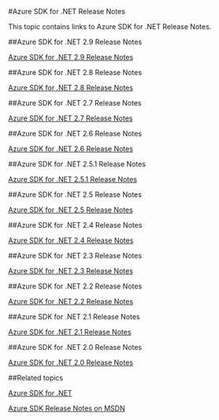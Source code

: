 <properties 
	pageTitle="Azure SDK for .NET Release Notes" 
	description="Azure SDK for .NET Release Notes" 
	services="app-service/web" 
	documentationCenter="" 
	authors="Juliako" 
	manager="dwrede" 
	editor=""/>

<tags
   ms.service="app-service"
   ms.devlang="multiple"
   ms.topic="article"
   ms.tgt_pltfrm="na"
   ms.workload="integration" 
   ms.date="10/17/2016"
   ms.author="juliako"/>



#Azure SDK for .NET Release Notes

This topic contains links to Azure SDK for .NET Release Notes. 


##Azure SDK for .NET 2.9 Release Notes

[Azure SDK for .NET 2.9 Release Notes](azure-sdk-dotnet-release-notes-2-9.md)

##Azure SDK for .NET 2.8 Release Notes

[Azure SDK for .NET 2.8 Release Notes](azure-sdk-dotnet-release-notes-2-8.md)

##Azure SDK for .NET 2.7 Release Notes

[Azure SDK for .NET 2.7 Release Notes](azure-sdk-dotnet-release-notes-2-7.md)

##Azure SDK for .NET 2.6 Release Notes

[Azure SDK for .NET 2.6 Release Notes](azure-sdk-dotnet-release-notes-2-6.md)

##Azure SDK for .NET 2.5.1 Release Notes

[Azure SDK for .NET 2.5.1 Release Notes](../app-service/app-service-release-notes.md)

##Azure SDK for .NET 2.5 Release Notes

[Azure SDK for .NET 2.5 Release Notes](https://msdn.microsoft.com/library/azure/dn873976.aspx)

##Azure SDK for .NET 2.4 Release Notes

[Azure SDK for .NET 2.4 Release Notes](https://msdn.microsoft.com/library/azure/dn794167.aspx)

##Azure SDK for .NET 2.3 Release Notes

[Azure SDK for .NET 2.3 Release Notes](https://msdn.microsoft.com/library/azure/dn655054.aspx)

##Azure SDK for .NET 2.2 Release Notes

[Azure SDK for .NET 2.2 Release Notes](https://msdn.microsoft.com/library/azure/dn459835.aspx)

##Azure SDK for .NET 2.1 Release Notes

[Azure SDK for .NET 2.1 Release Notes](https://msdn.microsoft.com/library/azure/dn407359.aspx)

##Azure SDK for .NET 2.0 Release Notes

[Azure SDK for .NET 2.0 Release Notes](https://msdn.microsoft.com/library/azure/dn169556.aspx)

##Related topics

[Azure SDK for .NET](https://azure.microsoft.com/downloads/archive-net-downloads/)

[Azure SDK Release Notes on MSDN](https://msdn.microsoft.com/library/azure/dn627519.aspx)
 
